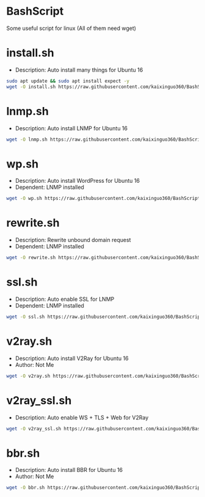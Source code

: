 # BashScript
Some useful script for linux
(All of them need wget)

install.sh
=======

- Description: Auto install many things for Ubuntu 16
```bash
sudo apt update && sudo apt install expect -y
wget -O install.sh https://raw.githubusercontent.com/kaixinguo360/BashScript/master/install.sh && chmod +x install.sh && sudo ./install.sh --help
```

lnmp.sh
=======

- Description: Auto install LNMP for Ubuntu 16
```bash
wget -O lnmp.sh https://raw.githubusercontent.com/kaixinguo360/BashScript/master/lnmp/lnmp.sh && chmod +x lnmp.sh && sudo ./lnmp.sh
```

wp.sh
=======

- Description: Auto install WordPress for Ubuntu 16
- Dependent: LNMP installed
```bash
wget -O wp.sh https://raw.githubusercontent.com/kaixinguo360/BashScript/master/wp/wp.sh && chmod +x wp.sh && sudo ./wp.sh
```

rewrite.sh
=======

- Description: Rewrite unbound domain request
- Dependent: LNMP installed
```bash
wget -O rewrite.sh https://raw.githubusercontent.com/kaixinguo360/BashScript/master/rewrite/rewrite.sh && chmod +x rewrite.sh && sudo ./rewrite.sh
```

ssl.sh
=======

- Description: Auto enable SSL for LNMP
- Dependent: LNMP installed
```bash
wget -O ssl.sh https://raw.githubusercontent.com/kaixinguo360/BashScript/master/ssl/ssl.sh && chmod +x ssl.sh && sudo ./ssl.sh
```

v2ray.sh
=======

- Description: Auto install V2Ray for Ubuntu 16
- Author: Not Me
```bash
wget -O v2ray.sh https://raw.githubusercontent.com/kaixinguo360/BashScript/master/v2ray/v2ray.sh && chmod +x v2ray.sh && sudo ./v2ray.sh
```

v2ray_ssl.sh
=======

- Description: Auto enable WS + TLS + Web for V2Ray
```bash
wget -O v2ray_ssl.sh https://raw.githubusercontent.com/kaixinguo360/BashScript/master/v2ray/v2ray_ssl.sh && chmod +x v2ray_ssl.sh && sudo ./v2ray_ssl.sh
```

bbr.sh
=======

- Description: Auto install BBR for Ubuntu 16
- Author: Not Me
```bash
wget -O bbr.sh https://raw.githubusercontent.com/kaixinguo360/BashScript/master/bbr/bbr.sh && chmod +x bbr.sh && sudo ./bbr.sh
```
